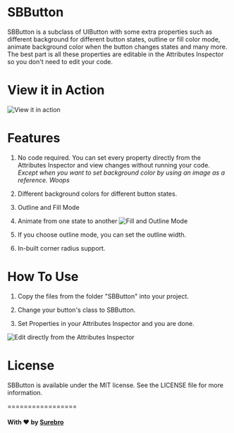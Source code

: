 # SBButton
SBButton is a subclass of UIButton with some extra properties such as different background for different button states, outline or fill color mode, animate background color when the button changes states and many more. The best part is all these properties are editable in the Attributes Inspector so you don't need to edit your code.

# View it in Action
![View it in action](https://cloud.githubusercontent.com/assets/13963558/9470694/52b6b470-4b77-11e5-8d7d-f4f6620d49c3.gif)

# Features
1. No code required. You can set every property directly from the Attributes Inspector and view changes without running your code. *Except when you want to set background color by using an image as a reference. Woops*
 
2. Different background colors for different button states.
  
3. Outline and Fill Mode 

4. Animate from one state to another ![Fill and Outline Mode](https://cloud.githubusercontent.com/assets/13963558/9470508/83a7e028-4b76-11e5-8f2e-2b4ab835851a.png)

5. If you choose outline mode, you can set the outline width.

6. In-built corner radius support.


# How To Use

1. Copy the files from the folder "SBButton" into your project.

2. Change your button's class to SBButton.

3. Set Properties in your Attributes Inspector and you are done. 

![](https://cloud.githubusercontent.com/assets/13963558/9470512/8c08e208-4b76-11e5-8a9a-f3a838c7904c.png "Edit directly from the Attributes Inspector")

# License
SBButton is available under the MIT license. See the LICENSE file for more information.

=================

#### With ♥ by [Surebro](http://www.surebro.com) 
